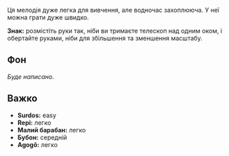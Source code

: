 Ця мелодія дуже легка для вивчення, але водночас захоплююча. У неї можна грати
дуже швидко.

**Знак:** розмістіть руки так, ніби ви тримаєте телескоп над одним оком, і
обертайте руками, ніби для збільшення та зменшення масштабу.

## Фон

*Буде написано.*

## Важко

* **Surdos:** easy
* **Repi:** легко
* **Малий барабан:** легко
* **Бубон:** середній
* **Agogô:** легко
